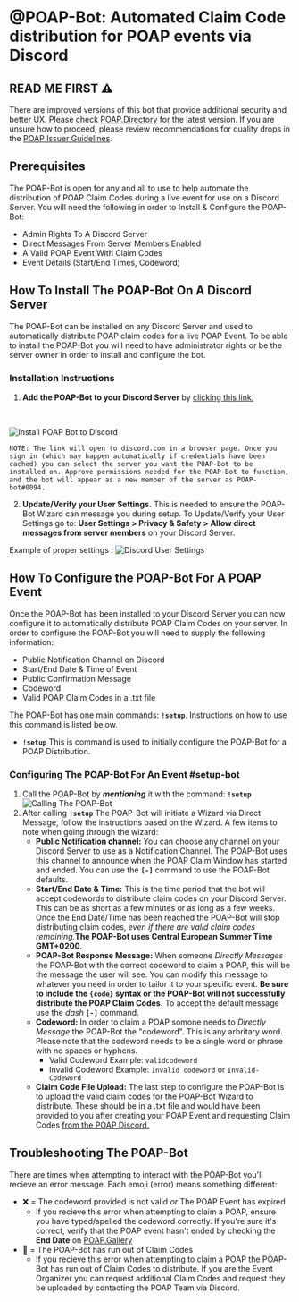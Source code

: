 # @POAP-Bot: Automated Claim Code distribution for POAP events via Discord

## READ ME FIRST ⚠️
There are improved versions of this bot that provide additional security and better UX. Please check [POAP.Directory](https://poap.directory/en/integrations/discord) for the latest version. If you are unsure how to proceed, please review recommendations for quality drops in the [POAP Issuer Guidelines](https://curation.poap.xyz/guidelines/policy-and-process/poap-issuer-guidelines#guidelines).


## Prerequisites
The POAP-Bot is open for any and all to use to help automate the distribution of POAP Claim Codes during a live event for use on a Discord Server. You will need the following in order to Install & Configure the POAP-Bot:

- Admin Rights To A Discord Server
- Direct Messages From Server Members Enabled
- A Valid POAP Event With Claim Codes
- Event Details (Start/End Times, Codeword)

## How To Install The POAP-Bot On A Discord Server
The POAP-Bot can be installed on any Discord Server and used to automatically distribute POAP claim codes for a live POAP Event. To be able to install the POAP-Bot you will need to have administrator rights or be the server owner in order to install and configure the bot. 


### Installation Instructions
1. **Add the POAP-Bot to your Discord Server** by [clicking this link.](https://discord.com/api/oauth2/authorize?client_id=764554729476194315&permissions=2112&scope=bot)
<br/>

![Install POAP Bot to Discord](./doc/poap-bot-install.gif)

`NOTE: The link will open to discord.com in a browser page. Once you sign in (which may happen automatically if credentials have been cached) you can select the server you want the POAP-Bot to be installed on. Approve permissions needed for the POAP-Bot to function, and the bot will appear as a new member of the server as POAP-bot#0094.`

2. **Update/Verify your User Settings.** This is needed to ensure the POAP-Bot Wizard can message you during setup. To Update/Verify your User Settings go to: **User Settings > Privacy & Safety > Allow direct messages from server members** on your Discord Server. 

Example of proper settings :
![Discord User Settings](https://ethstaker.cc/wp-content/uploads/2021/06/Screenshot-from-2021-06-21-15-12-43.png)

## How To Configure the POAP-Bot For A POAP Event
Once the POAP-Bot has been installed to your Discord Server you can now configure it to automatically distribute POAP Claim Codes on your server. In order to configure the POAP-Bot you will need to supply the following information:
- Public Notification Channel on Discord
- Start/End Date & Time of Event
- Public Confirmation Message
- Codeword
- Valid POAP Claim Codes in a .txt file


The POAP-Bot has one main commands: **`!setup`**. Instructions on how to use this command is listed below. 
<br/>
- **`!setup`** This is command is used to initially configure the POAP-Bot for a POAP Distribution.


### Configuring The POAP-Bot For An Event #setup-bot

1. Call the POAP-Bot by **_mentioning_** it with the command: **`!setup`**
![Calling The POAP-Bot](./doc/poap-wizard.gif)
2. After calling **`!setup`** The POAP-Bot will initiate a Wizard via Direct Message, follow the instructions based on the Wizard. A few items to note when going through the wizard:
    - **Public Notification channel:** You can choose any channel on your Discord Server to use as a Notification Channel. The POAP-Bot uses this channel to announce when the POAP Claim Window has started and ended. You can use the **`[-]`** command to use the POAP-Bot defaults. 
    - **Start/End Date & Time:** This is the time period that the bot will accept codewords to distribute claim codes on your Discord Server. This can be as short as a few minutes or as long as a few weeks. Once the End Date/Time has been reached the POAP-Bot will stop distributing claim codes, _even if there are valid claim codes remaining._**The POAP-Bot uses Central European Summer Time GMT+0200.**
    - **POAP-Bot Response Message:** When someone _Directly Messages_ the POAP-Bot with the correct codeword to claim a POAP, this will be the message the user will see. You can modify this message to whatever you need in order to tailor it to your specific event. **Be sure to include the `{code}` syntax or the POAP-Bot will not successfully distribute the POAP Claim Codes.** To accept the default message use the _dash_ **`[-]`** command.
    - **Codeword:** In order to claim a POAP somone needs to _Directly Message_ the POAP-Bot the "codeword". This is any arbritary word. Please note that the codeword needs to be a single word or phrase with no spaces or hyphens. 
        - Valid Codeword Example: `validcodeword`
        - Invalid Codeword Example: `Invalid codeword` or `Invalid-Codeword`
    - **Claim Code File Upload:** The last step to configure the POAP-Bot is to upload the valid claim codes for the POAP-Bot Wizard to distribute. These should be in a .txt file and would have been provided to you after creating your POAP Event and requesting Claim Codes [from the POAP Discord.](https://discord.gg/9s8U8Bn) 


## Troubleshooting The POAP-Bot
There are times when attempting to interact with the POAP-Bot you'll recieve an error message. Each emoji (error) means something different:
- ❌ = The codeword provided is not valid _or_ The POAP Event has expired
    - If you recieve this error when attempting to claim a POAP, ensure you have typed/spelled the codeword correctly. If you're sure it's correct, verify that the POAP event hasn't ended by checking the **End Date** on [POAP.Gallery](poap.gallery/)
- 🤔 = The POAP-Bot has run out of Claim Codes
    - If you recieve this error when attempting to claim a POAP the POAP-Bot has run out of Claim Codes to distribute. If you are the Event Organizer you can request additional Claim Codes and request they be uploaded by contacting the POAP Team via Discord. 
